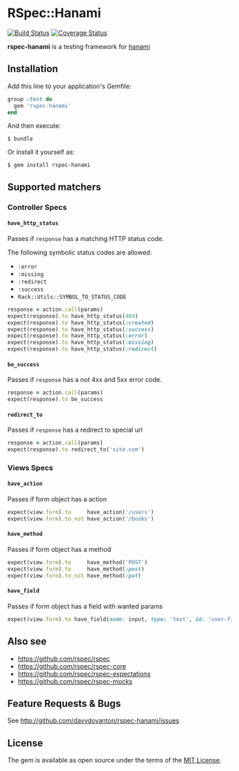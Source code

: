 # RSpec::Hanami

[![Build Status](https://travis-ci.org/davydovanton/rspec-hanami.svg?branch=master)](https://travis-ci.org/davydovanton/rspec-hanami) [![Coverage Status](https://coveralls.io/repos/github/davydovanton/rspec-hanami/badge.svg?branch=master)](https://coveralls.io/github/davydovanton/rspec-hanami?branch=master)

**rspec-hanami** is a testing framework for [hanami](http://hanamirb.org)

## Installation
Add this line to your application's Gemfile:

```ruby
group :test do
  gem 'rspec-hanami'
end
```

And then execute:

    $ bundle

Or install it yourself as:

    $ gem install rspec-hanami

## Supported matchers
### Controller Specs
#### `have_http_status`
Passes if `response` has a matching HTTP status code.

The following symbolic status codes are allowed:
  - `:error`
  - `:missing`
  - `:redirect`
  - `:success`
  - `Rack::Utils::SYMBOL_TO_STATUS_CODE`

``` ruby
response = action.call(params)
expect(response).to have_http_status(404)
expect(response).to have_http_status(:created)
expect(response).to have_http_status(:success)
expect(response).to have_http_status(:error)
expect(response).to have_http_status(:missing)
expect(response).to have_http_status(:redirect)
```

#### `be_success`
Passes if `response` has a not 4xx and 5xx error code.

``` ruby
response = action.call(params)
expect(response).to be_success
````

#### `redirect_to`
Passes if `response` has a redirect to special url

``` ruby
response = action.call(params)
expect(response).to redirect_to('site.com')
```

### Views Specs
#### `have_action`
Passes if form object has a action

``` ruby
expect(view.form).to     have_action('/users')
expect(view.form).to_not have_action('/books')
```

#### `have_method`
Passes if form object has a method

``` ruby
expect(view.form).to     have_method('POST')
expect(view.form).to     have_method(:post)
expect(view.form).to_not have_method(:put)
```

#### `have_field`
Passes if form object has a field with wanted params

``` ruby
expect(view.form).to have_field(node: input, type: 'text', id: 'user-first-name')
```

## Also see

* <https://github.com/rspec/rspec>
* <https://github.com/rspec/rspec-core>
* <https://github.com/rspec/rspec-expectations>
* <https://github.com/rspec/rspec-mocks>

## Feature Requests & Bugs

See <http://github.com/davydovanton/rspec-hanami/issues>

## License

The gem is available as open source under the terms of the [MIT License](http://opensource.org/licenses/MIT).

